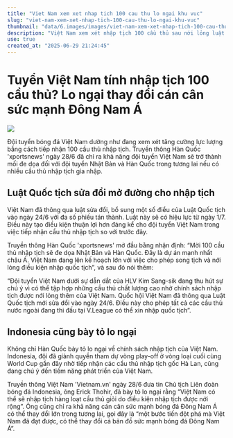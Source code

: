 ```yaml
---
title: "Viet Nam xem xet nhap tich 100 cau thu lo ngai khu vuc"
slug: "viet-nam-xem-xet-nhap-tich-100-cau-thu-lo-ngai-khu-vuc"
thumbnail: "data/6.images/images/viet-nam-xem-xet-nhap-tich-100-cau-thu-lo-ngai-khu-vuc.webp"
description: "Việt Nam xem xét nhập tịch 100 cầu thủ sau nới lỏng luật quốc tịch động thái gây lo ngại cho Hàn Quốc và Indonesia về thay đổi cán cân sức mạnh bóng đá khu vực."
use: true
created_at: "2025-06-29 21:24:45"
---
```


# Tuyển Việt Nam tính nhập tịch 100 cầu thủ? Lo ngại thay đổi cán cân sức mạnh Đông Nam Á

![](/images/20250629-00739104-footballc-000-1-view.webp)

Đội tuyển bóng đá Việt Nam dường như đang xem xét tăng cường lực lượng bằng cách tiếp nhận 100 cầu thủ nhập tịch. Truyền thông Hàn Quốc 'xportsnews' ngày 28/6 đã chỉ ra khả năng đội tuyển Việt Nam sẽ trở thành mối đe dọa đối với đội tuyển Nhật Bản và Hàn Quốc trong tương lai nếu có nhiều cầu thủ nhập tịch gia nhập.

## Luật Quốc tịch sửa đổi mở đường cho nhập tịch

Việt Nam đã thông qua luật sửa đổi, bổ sung một số điều của Luật Quốc tịch vào ngày 24/6 với đa số phiếu tán thành. Luật này sẽ có hiệu lực từ ngày 1/7. Điều này tạo điều kiện thuận lợi hơn đáng kể cho đội tuyển Việt Nam trong việc tiếp nhận cầu thủ nhập tịch so với trước đây.

Truyền thông Hàn Quốc 'xportsnews' mở đầu bằng nhận định: “Mời 100 cầu thủ nhập tịch sẽ đe dọa Nhật Bản và Hàn Quốc. Đây là dự án mạnh nhất châu Á. Việt Nam đang lên kế hoạch lớn với việc cho phép song tịch và nới lỏng điều kiện nhập quốc tịch”, và sau đó nói thêm:

“Đội tuyển Việt Nam dưới sự dẫn dắt của HLV Kim Sang-sik đang thu hút sự chú ý vì có thể tập hợp những cầu thủ chất lượng cao nhờ chính sách nhập tịch được nới lỏng thêm của Việt Nam. Quốc hội Việt Nam đã thông qua Luật Quốc tịch mới sửa đổi vào ngày 24/6. Điều này cho phép tất cả các cầu thủ nước ngoài đang thi đấu tại V.League có thể xin nhập quốc tịch”.

## Indonesia cũng bày tỏ lo ngại

Không chỉ Hàn Quốc bày tỏ lo ngại về chính sách nhập tịch của Việt Nam. Indonesia, đội đã giành quyền tham dự vòng play-off ở vòng loại cuối cùng World Cup gần đây nhờ tiếp nhận các cầu thủ nhập tịch gốc Hà Lan, cũng đang chú ý đến tiềm năng phát triển của Việt Nam.

Truyền thông Việt Nam 'Vietnam.vn' ngày 28/6 đưa tin Chủ tịch Liên đoàn bóng đá Indonesia, ông Erick Thohir, đã bày tỏ lo ngại rằng “Việt Nam có thể sẽ nhập tịch hàng loạt cầu thủ giỏi do điều kiện nhập tịch được nới rộng”. Ông cũng chỉ ra khả năng cán cân sức mạnh bóng đá Đông Nam Á có thể thay đổi lớn trong tương lai, gọi đây là “một bước tiến đột phá mà Việt Nam đã đạt được, có thể thay đổi cả bản đồ sức mạnh bóng đá Đông Nam Á”.